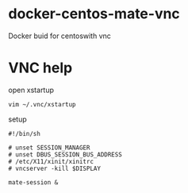 # docker-centos-mate-vnc
Docker buid for centoswith vnc

# VNC help

open xstartup

```
vim ~/.vnc/xstartup
```

setup

```
#!/bin/sh

# unset SESSION_MANAGER
# unset DBUS_SESSION_BUS_ADDRESS
# /etc/X11/xinit/xinitrc
# vncserver -kill $DISPLAY

mate-session &
```

